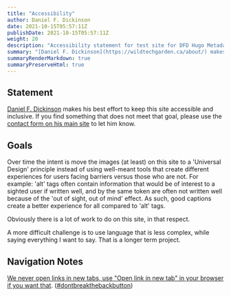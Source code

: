 ```yaml
---
title: "Accessibility"
author: Daniel F. Dickinson
date: 2021-10-15T05:57:11Z
publishDate: 2021-10-15T05:57:11Z
weight: 20
description: "Accessibility statement for test site for DFD Hugo Metadata Module"
summary: "[Daniel F. Dickinson](https://wildtechgarden.ca/about/) makes his best effort to keep this site accessible and inclusive. If you find something that does not meet that goal, please use the [contact form on his main site](https://wildtechgarden.ca/contact/) to let him know."
summaryRenderMarkdown: true
summaryPreserveHtml: true
---
```


## Statement

[Daniel F. Dickinson](https://wildtechgarden.ca/about/) makes his best effort to keep this site accessible and inclusive. If you find something that does not meet that goal, please use the [contact form on his main site](https://wildtechgarden.ca/about/contact/) to let him know.

## Goals

Over time the intent is move the images (at least) on this site to a 'Universal Design' principle instead of using well-meant tools that create different experiences for users facing barriers versus those who are not. For example: 'alt' tags often contain information that would be of interest to a sighted user if written well, and by the same token are often not written well because of the 'out of sight, out of mind' effect. As such, good captions create a better experience for all compared to 'alt' tags.

Obviously there is a lot of work to do on this site, in that respect.

A more difficult challenge is to use language that is less complex, while saying everything I want to say. That is a longer term project.

## Navigation Notes

[We never open links in new tabs, use "Open link in new tab" in your browser if you want that](https://wildtechgarden.ca/blog/accessible-design-no-blank/). ([#dontbreakthebackbutton](https://www.linkedin.com/feed/hashtag/?keywords=dontbreakthebackbutton))

